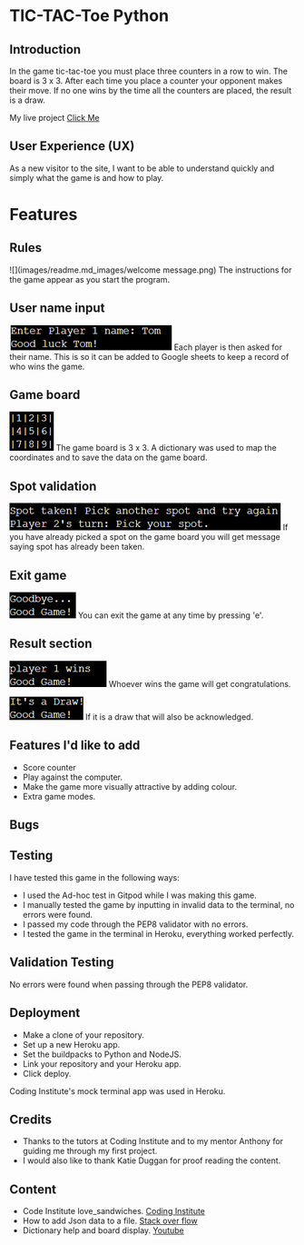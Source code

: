 # TIC-TAC-Toe Python

## Introduction

In the game tic-tac-toe you must place three counters in a row to win. The board is 3 x 3. After each time you place a counter your opponent makes their move. If no one wins by the time all the counters are placed, the result is a draw.

My live project [Click Me](https://tic-tac-toe-bc.herokuapp.com/)

## User Experience (UX)

As a new visitor to the site, I want to be able to understand quickly and simply what the game is and how to play.

# Features

## Rules

![](images/readme.md_images/welcome message.png)
The instructions for the game appear as you start the program.

## User name input

![](images/readme.md_images/player_name_feedback.png)
Each player is then asked for their name. This is so it can be added to Google sheets to keep a record of who wins the game.

## Game board

![](images/readme.md_images/game_board.png)
The game board is 3 x 3. A dictionary was used to map the coordinates and to save the data on the game board.

## Spot validation

![](images/readme.md_images/spot_validation.png)
If you have already picked a spot on the game board you will get message saying spot has already been taken.

## Exit game
![](images/readme.md_images/exit_message.png)
You can exit the game at any time by pressing 'e'.

## Result section

![](images/readme.md_images/winning_notice.png)
Whoever wins the game will get congratulations.

![](images/readme.md_images/draw_message.png)
If it is a draw that will also be acknowledged. 

## Features I'd like to add

- Score counter
- Play against the computer.
- Make the game more visually attractive by adding colour.
- Extra game modes.

## Bugs


## Testing

I have tested this game in the following ways:

- I used the Ad-hoc test in Gitpod while I was making this game.
- I manually tested the game by inputting in invalid data to the terminal, no errors were found.
- I passed my code through the PEP8 validator with no errors.
- I tested the game in the terminal in Heroku, everything worked perfectly.

## Validation Testing

No errors were found when passing through the PEP8 validator.

## Deployment

- Make a clone of your repository.
- Set up a new Heroku app.
- Set the buildpacks to Python and NodeJS.
- Link your repository and your Heroku app.
- Click deploy.

Coding Institute's mock terminal app was used in Heroku.

## Credits

- Thanks to the tutors at Coding Institute and to my mentor Anthony for guiding me through my first project.
- I would also like to thank Katie Duggan for proof reading the content.

## Content

+ Code Institute love_sandwiches. [Coding Institute](https://learn.codeinstitute.net/courses/course-v1:CodeInstitute+LS101+2021_T1/courseware/293ee9d8ff3542d3b877137ed81b9a5b/c92755338ef548f28cc31a7c3d5bfb46/)
+ How to add Json data to a file. [Stack over flow](https://stackoverflow.com/questions/12309269/how-do-i-write-json-data-to-a-file)
+ Dictionary help and board display. [Youtube](https://www.youtube.com/watch?v=Q6CCdCBVypg)

